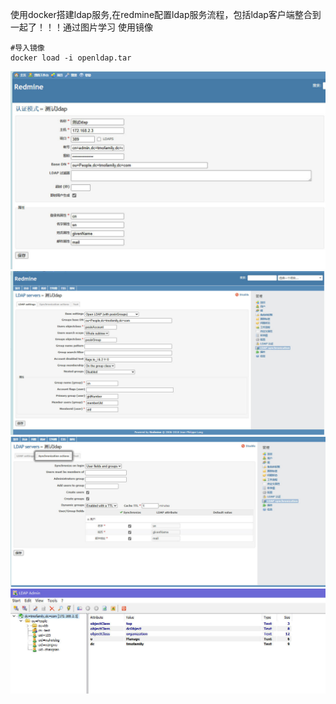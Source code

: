 使用docker搭建ldap服务,在redmine配置ldap服务流程，包括ldap客户端整合到一起了！！！通过图片学习
使用镜像

```
#导入镜像
docker load -i openldap.tar
```

![示例图片](https://github.com/freetomyself/ldap/blob/main/Ldap-redmine%E5%90%8C%E6%AD%A5%E6%8F%92%E4%BB%B6/LDAP%E8%AE%A4%E8%AF%81.jpg)
![示例图片](https://github.com/freetomyself/ldap/blob/main/Ldap-redmine%E5%90%8C%E6%AD%A5%E6%8F%92%E4%BB%B6/syc-ldap%20settings%E9%85%8D%E7%BD%AE.jpg)
![示例图片](https://github.com/freetomyself/ldap/blob/main/Ldap-redmine%E5%90%8C%E6%AD%A5%E6%8F%92%E4%BB%B6/syc-%E5%90%AF%E5%8A%A8%E9%A1%B5%E9%9D%A2%E9%85%8D%E7%BD%AE.jpg)
![示例图片](https://github.com/freetomyself/ldap/blob/main/Ldap-redmine%E5%90%8C%E6%AD%A5%E6%8F%92%E4%BB%B6/ldap%E6%A8%A1%E6%9D%BF%E6%95%88%E6%9E%9C.jpg)
